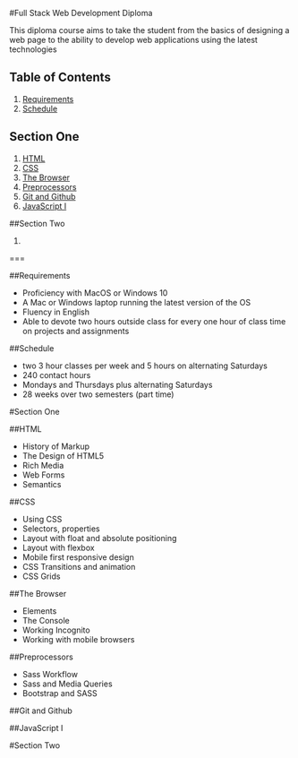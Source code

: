 #Full Stack Web Development Diploma

This diploma course aims to take the student from the basics of designing a web page to the ability to develop web applications using the latest technologies

## Table of Contents
1. [Requirements](#requirements)
1. [Schedule](#schedule)

## Section One
1. [HTML](#html)
2. [CSS](#css)
3. [The Browser](#the-browser)
3. [Preprocessors](#preprocessors)
3. [Git and Github](#git-and-github)
3. [JavaScript I](#javascript-i)

##Section Two
1. []()

===

##Requirements
- Proficiency with MacOS or Windows 10
- A Mac or Windows laptop running the latest version of the OS
- Fluency in English
- Able to devote two hours outside class for every one hour of class time on projects and assignments

##Schedule
- two 3 hour classes per week and 5 hours on alternating Saturdays
- 240 contact hours
- Mondays and Thursdays plus alternating Saturdays
- 28 weeks over two semesters (part time)

#Section One

##HTML
- History of Markup
- The Design of HTML5
- Rich Media
- Web Forms
- Semantics

##CSS
- Using CSS
- Selectors, properties
- Layout with float and absolute positioning
- Layout with flexbox
- Mobile first responsive design
- CSS Transitions and animation
- CSS Grids

##The Browser
- Elements
- The Console
- Working Incognito
- Working with mobile browsers

##Preprocessors
- Sass Workflow
- Sass and Media Queries
- Bootstrap and SASS

##Git and Github

##JavaScript I

#Section Two
